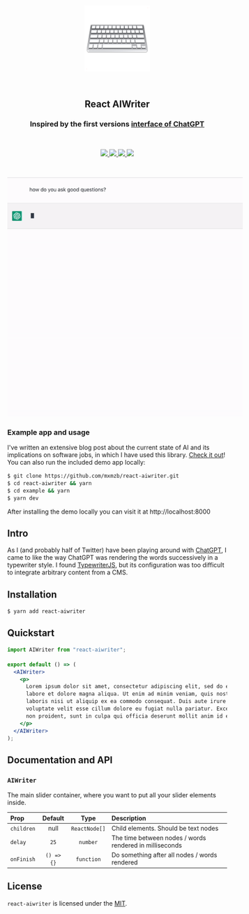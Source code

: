 <p align="center">
  <img src="https://raw.githubusercontent.com/mxmzb/react-aiwriter/master/img/logo-emoji.png" height="150" />
</p>

<br />

<h2 align="center">React AIWriter</h2>
<h3 align="center">Inspired by the first versions <a href="https://chat.openai.com/chat">interface of ChatGPT</a></h3>

<br />

<p align="center">
  <a href="https://npmjs.org/package/react-aiwriter">
    <img src="https://img.shields.io/npm/v/react-aiwriter?style=for-the-badge" />
  </a>
  <a href="https://github.com/mxmzb/react-aiwriter/blob/master/LICENSE">
    <img src="https://img.shields.io/npm/l/react-aiwriter?style=for-the-badge" />
  </a>
  <a href="https://npmjs.org/package/react-aiwriter">
    <img src="https://img.shields.io/bundlephobia/min/react-aiwriter?style=for-the-badge" />
  </a>
  <img src="https://img.shields.io/badge/PRs-welcome-brightgreen.svg?style=for-the-badge&logo=github" />
</p>

<br />

<p align="center">
  <img src="https://raw.githubusercontent.com/mxmzb/react-aiwriter/master/img/chatgpt-example.gif" style="max-width: 540px;" />
</p>

### Example app and usage

I've written an extensive blog post about the current state of AI and its implications on software jobs, in which I have used this library. [Check it out](https://maximzubarev.com/ai-will-steal-your-job)! You can also run the included demo app locally:

```sh
$ git clone https://github.com/mxmzb/react-aiwriter.git
$ cd react-aiwriter && yarn
$ cd example && yarn
$ yarn dev
```

After installing the demo locally you can visit it at http://localhost:8000

## Intro

As I (and probably half of Twitter) have been playing around with [ChatGPT](https://chat.openai.com/chat), I came to like the way ChatGPT was rendering the words successively in a typewriter style. I found [TypewriterJS](https://github.com/tameemsafi/typewriterjs), but its configuration was too difficult to integrate arbitrary content from a CMS.

## Installation

```
$ yarn add react-aiwriter
```

## Quickstart

```jsx
import AIWriter from "react-aiwriter";

export default () => (
  <AIWriter>
    <p>
      Lorem ipsum dolor sit amet, consectetur adipiscing elit, sed do eiusmod tempor incididunt ut
      labore et dolore magna aliqua. Ut enim ad minim veniam, quis nostrud exercitation ullamco
      laboris nisi ut aliquip ex ea commodo consequat. Duis aute irure dolor in reprehenderit in
      voluptate velit esse cillum dolore eu fugiat nulla pariatur. Excepteur sint occaecat cupidatat
      non proident, sunt in culpa qui officia deserunt mollit anim id est laborum.
    </p>
  </AIWriter>
);
```

## Documentation and API

### `AIWriter`

The main slider container, where you want to put all your slider elements inside.

| Prop       |  Default   |     Type      | Description                                             |
| :--------- | :--------: | :-----------: | :------------------------------------------------------ |
| `children` |    null    | `ReactNode[]` | Child elements. Should be text nodes                    |
| `delay`    |    `25`    |   `number`    | The time between nodes / words rendered in milliseconds |
| `onFinish` | `() => {}` |  `function`   | Do something after all nodes / words rendered           |

## License

`react-aiwriter` is licensed under the [MIT](https://github.com/mxmzb/react-aiwriter/blob/master/LICENSE).

